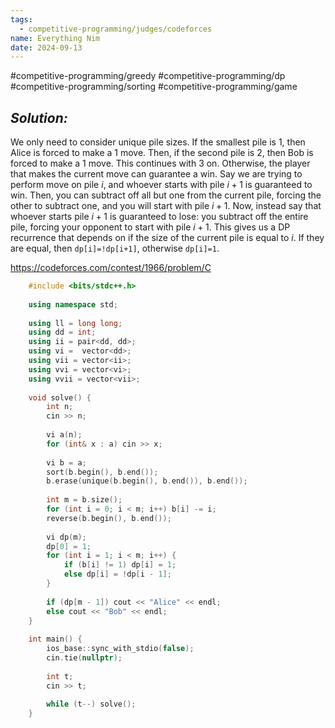 ```yaml
---
tags:
  - competitive-programming/judges/codeforces
name: Everything Nim
date: 2024-09-13
---
```

#competitive-programming/greedy #competitive-programming/dp #competitive-programming/sorting #competitive-programming/game 
## _Solution:_
We only need to consider unique pile sizes. If the smallest pile is 1, then Alice is forced to make a 1 move. Then, if the second pile is 2, then Bob is forced to make a 1 move. This continues with 3 on. Otherwise, the player that makes the current move can guarantee a win. Say we are trying to perform move on pile $i$, and whoever starts with pile $i+1$ is guaranteed to win. Then, you can subtract off all but one from the current pile, forcing the other to subtract one, and you will start with pile $i+1$. Now, instead say that whoever starts pile $i+1$ is guaranteed to lose: you subtract off the entire pile, forcing your opponent to start with pile $i+1$. This gives us a DP recurrence that depends on if the size of the current pile is equal to $i$. If they are equal, then `dp[i]=!dp[i+1]`, otherwise `dp[i]=1`.

https://codeforces.com/contest/1966/problem/C
```cpp
    #include <bits/stdc++.h>
     
    using namespace std;
     
    using ll = long long;
    using dd = int;
    using ii = pair<dd, dd>;
    using vi =  vector<dd>;
    using vii = vector<ii>;
    using vvi = vector<vi>;
    using vvii = vector<vii>;
     
    void solve() {
        int n;
        cin >> n;
     
        vi a(n);
        for (int& x : a) cin >> x;
     
        vi b = a;
        sort(b.begin(), b.end());
        b.erase(unique(b.begin(), b.end()), b.end());
     
        int m = b.size();
        for (int i = 0; i < m; i++) b[i] -= i;
        reverse(b.begin(), b.end());
     
        vi dp(m);
        dp[0] = 1;
        for (int i = 1; i < m; i++) {
            if (b[i] != 1) dp[i] = 1;
            else dp[i] = !dp[i - 1];
        }
     
        if (dp[m - 1]) cout << "Alice" << endl;
        else cout << "Bob" << endl;
    }
     
    int main() {
        ios_base::sync_with_stdio(false);
        cin.tie(nullptr);
     
        int t;
        cin >> t;
     
        while (t--) solve();
    }
```